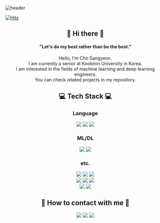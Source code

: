 <!--
**JoSangYeon/JoSangYeon** is a ✨ _special_ ✨ repository because its `README.md` (this file) appears on your GitHub profile.

Here are some ideas to get you started:

- 🔭 I’m currently working on ...
- 🌱 I’m currently learning ...
- 👯 I’m looking to collaborate on ...
- 🤔 I’m looking for help with ...
- 💬 Ask me about ...
- 📫 How to reach me: ...
- 😄 Pronouns: ...
- ⚡ Fun fact: ...
-->
![header](https://capsule-render.vercel.app/api?type=waving&color=0:123456,100:9CCFFF&height=246&section=header&text=SangYeon%20Jo&fontSize=90&fontColor=BFCFFF)

[![Hits](https://hits.seeyoufarm.com/api/count/incr/badge.svg?url=https%3A%2F%2Fgithub.com%2FJoSangYeon&count_bg=%2379C83D&title_bg=%23555555&icon=&icon_color=%23E7E7E7&title=hits&edge_flat=false)](https://hits.seeyoufarm.com)

<h2 align="center">👋 Hi there 👋</h2>
<div align="center">
 <h4>"Let's do my best rather than be the best."</h4>

 Hello, I'm Cho Sangyeon.<br>
I am currently a senior at Kookmin University in Korea.<br>
I am interested in the fields of machine learning and deep learning engineers.<br>
You can check related projects in my repository.
</div>

<h2 align="center">💻 Tech Stack 💻</h2>
<h3 align="center">Language</h3>
<p align="center">
 <img src="https://img.shields.io/badge/-Python-brightgreen?style=flat-square&logo=python&logoColor=white"/>
 <img src="https://img.shields.io/badge/-Java-yellowgreen?style=flat-square&logo=java&logoColor=white"/>
 <img src="https://img.shields.io/badge/-C%2FC%2B%2B-informational?style=flat-square&logo=C%2B%2B&logoColor=white"/>
</p>
<h3 align="center">ML/DL</h3>
<p align="center">
 <img src="https://img.shields.io/badge/-PyTorch-orange?style=flat-square&logo=Pytorch&logoColor=white"/>
 <img src="https://img.shields.io/badge/-TensorFlow-critical?style=flat-square&logo=Tensorflow&logoColor=white"/>
</p>
<h3 align="center">etc.</h3>
<p align="center">
 <img src="https://img.shields.io/badge/-SQL-lightgrey?style=flat-square&logo=MySQL&logoColor=white"/>
 <img src="https://img.shields.io/badge/-Scala-lightgrey?style=flat-square&logo=Scala&logoColor=white"/>
 <img src="https://img.shields.io/badge/-Unity-lightgrey?style=flat-square&logo=Unity&logoColor=white"/>
 <br>
 <img src="https://img.shields.io/badge/-VS Code-blueviolet?style=flat-square&logo=Visual Studio Code&logoColor=white"/>
 <img src="https://img.shields.io/badge/-JetBrains Editor-ff69b4?style=flat-square&logo=JetBrains&logoColor=white"/>
 <img src="https://img.shields.io/badge/-Eclipse-0500A1?style=flat-square&logo=Eclipse IDE&logoColor=white"/>
 <br>
 <img src="https://img.shields.io/badge/-Windows-4CADF7?style=flat-square&logo=Windows&logoColor=white"/>
 <img src="https://img.shields.io/badge/-Ubuntu-CAE422?style=flat-square&logo=Ubuntu&logoColor=white"/>
</p>

<h2 align="center">📱 How to contact with me 📱</h2>
<p align="center">
 <a href="mailto:whtkddus98@gmail.com"><img src="https://img.shields.io/badge/-Gmail-red?style=flat-square&logo=Gmail&logoColor=white"/></a>
 <a href="mailto:whtkddus98@kookmin.ac.kr"><img src="https://img.shields.io/badge/-School Mail-0EE957?style=flat-square&logo=Angular Universal&logoColor=white"/></a>
 <a href="https://jsy-coding-blog.tistory.com/"><img src="https://img.shields.io/badge/-BLOG-CEF54D?style=flat-square&logo=Storyblok&logoColor=white"/></a>
</p>
